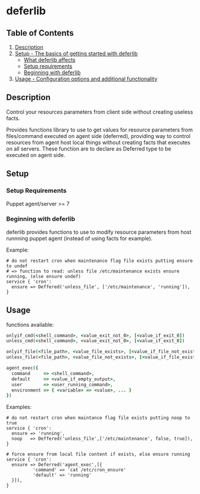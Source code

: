 # deferlib

## Table of Contents

1. [Description](#description)
1. [Setup - The basics of getting started with deferlib](#setup)
    * [What deferlib affects](#what-deferlib-affects)
    * [Setup requirements](#setup-requirements)
    * [Beginning with deferlib](#beginning-with-deferlib)
1. [Usage - Configuration options and additional functionality](#usage)

## Description

Control your resources parameters from client side without creating useless facts.

Provides functions library to use to get values for resource parameters
from files/command executed on agent side (deferred), providing way to control resources
from agent host local things without creating facts that executes on all servers.
These function are to declare as Deferred type to be executed on agent side.

## Setup

### Setup Requirements

Puppet agent/server >= 7

### Beginning with deferlib

deferlib provides functions to use to modify resource parameters from host runnning
puppet agent (instead of using facts for example).

Example:
```puppet
# do not restart cron when maintenance flag file exists putting ensure to undef
# => function to read: unless file /etc/maintenance exists ensure running, (else ensure undef)
service { 'cron':
  ensure => Deffered('unless_file', ['/etc/maintenance', 'running']),
}
```

## Usage

functions available:
```ruby
onlyif_cmd(<shell_command>, <value_exit_not_0>, [<value_if_exit_0])
unless_cmd(<shell_command>, <value_exit_not_0>, [<value_if_exit_0])

onlyif_file(<file_path>, <value_file_exists>, [<value_if_file_not_exists])
unless_file(<file_path>, <value_file_not_exists>, [<value_if_file_exists])

agent_exec({
  command     => <shell_command>,
  default     => <value_if_empty_output>,
  user        => <user_running_command>,
  environment => { <variable> => <value>, ... }
})
```

Examples:
```
# do not restart cron when maintance flag file exists putting noop to true
service { 'cron':
  ensure => 'running',
  noop   => Deffered('unless_file',['/etc/maintenance', false, true]),
}

# force ensure from local file content if exists, else ensure running
service { 'cron':
  ensure => Deferred('agent_exec',[{
          'command' => 'cat /etc/cron_ensure'
          'default' => 'running'
  }]),
}
```

